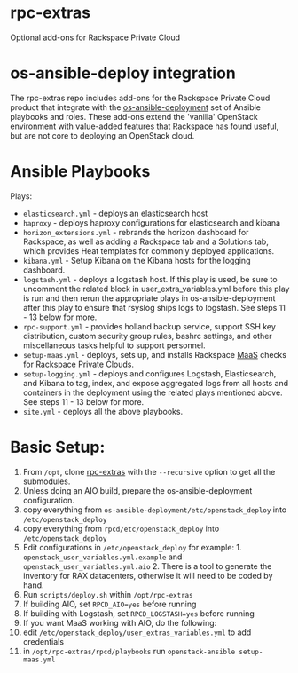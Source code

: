 # rpc-extras
Optional add-ons for Rackspace Private Cloud

# os-ansible-deploy integration

The rpc-extras repo includes add-ons for the Rackspace Private Cloud product
that integrate with the 
[os-ansible-deployment](https://github.com/stackforge/os-ansible-deployment)
set of Ansible playbooks and roles.
These add-ons extend the 'vanilla' OpenStack environment with value-added
features that Rackspace has found useful, but are not core to deploying an
OpenStack cloud.

# Ansible Playbooks

Plays:

* `elasticsearch.yml` - deploys an elasticsearch host
* `haproxy` - deploys haproxy configurations for elasticsearch and kibana
* `horizon_extensions.yml` - rebrands the horizon dashboard for Rackspace,
as well as adding a Rackspace tab and a Solutions tab, which provides
Heat templates for commonly deployed applications.
* `kibana.yml` - Setup Kibana on the Kibana hosts for the logging dashboard.
* `logstash.yml` - deploys a logstash host. If this play is used, be sure to 
uncomment the related block in user_extra_variables.yml before this play is 
run and then rerun the appropriate plays in os-ansible-deployment after this 
play to ensure that rsyslog ships logs to logstash. See steps 11 - 13 below 
for more.
* `rpc-support.yml` - provides holland backup service, support SSH key
distribution, custom security group rules, bashrc settings, and other
miscellaneous tasks helpful to support personnel.
* `setup-maas.yml` - deploys, sets up, and installs Rackspace
[MaaS](http://www.rackspace.com/cloud/monitoring) checks
for Rackspace Private Clouds.
* `setup-logging.yml` - deploys and configures Logstash, Elasticsearch, and 
Kibana to tag, index, and expose aggregated logs from all hosts and containers
in the deployment using the related plays mentioned above. See steps 11 - 13 
below for more.
* `site.yml` - deploys all the above playbooks.

# Basic Setup:

1. From `/opt`, clone [rpc-extras](https://github.com/rcbops/rpc-extras)
with the `--recursive` option to get all the submodules.
2. Unless doing an AIO build, prepare the os-ansible-deployment configuration.
  1. copy everything from `os-ansible-deployment/etc/openstack_deploy` 
     into `/etc/openstack_deploy`
  2. copy everything from `rpcd/etc/openstack_deploy` into
     `/etc/openstack_deploy`
  3. Edit configurations in `/etc/openstack_deploy` for example:
    1. `openstack_user_variables.yml.example` and
       `openstack_user_variables.yml.aio`
    2. There is a tool to generate the inventory for RAX datacenters, otherwise
       it will need to be coded by hand.
3. Run `scripts/deploy.sh` within `/opt/rpc-extras`
  1. If building AIO, set `RPCD_AIO=yes` before running
  2. If building with Logstash, set `RPCD_LOGSTASH=yes` before running
4. If you want MaaS working with AIO, do the following:
  1. edit `/etc/openstack_deploy/user_extras_variables.yml` to add credentials
  2. in `/opt/rpc-extras/rpcd/playbooks` run `openstack-ansible setup-maas.yml`
